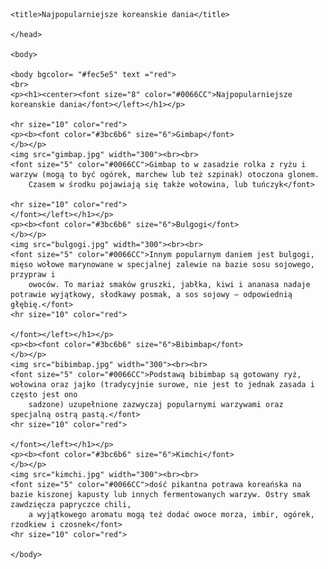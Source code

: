 <html>
    <head>

    <title>Najpopularniejsze koreanskie dania</title>

    </head>

    <body>

    <body bgcolor= "#fec5e5" text ="red">
    <br>
    <p><h1><center><font size="8" color="#0066CC">Najpopularniejsze koreanskie dania</font></left></h1></p>
    
    <hr size="10" color="red">  
    <p><b><font color="#3bc6b6" size="6">Gimbap</font>
    </b></p>
    <img src="gimbap.jpg" width="300"><br><br>
    <font size="5" color="#0066CC">Gimbap to w zasadzie rolka z ryżu i warzyw (mogą to być ogórek, marchew lub też szpinak) otoczona glonem. 
        Czasem w środku pojawiają się także wołowina, lub tuńczyk</font>

    <hr size="10" color="red">
    </font></left></h1></p>
    <p><b><font color="#3bc6b6" size="6">Bulgogi</font>
    </b></p>
    <img src="bulgogi.jpg" width="300"><br><br>
    <font size="5" color="#0066CC">Innym popularnym daniem jest bulgogi, mięso wołowe marynowane w specjalnej zalewie na bazie sosu sojowego, przypraw i 
        owoców. To mariaż smaków gruszki, jabłka, kiwi i ananasa nadaje potrawie wyjątkowy, słodkawy posmak, a sos sojowy – odpowiednią głębię.</font>
    <hr size="10" color="red">

    </font></left></h1></p>
    <p><b><font color="#3bc6b6" size="6">Bibimbap</font>
    </b></p>
    <img src="bibimbap.jpg" width="300"><br><br>
    <font size="5" color="#0066CC">Podstawą bibimbap są gotowany ryż, wołowina oraz jajko (tradycyjnie surowe, nie jest to jednak zasada i często jest ono 
        sadzone) uzupełnione zazwyczaj popularnymi warzywami oraz specjalną ostrą pastą.</font>
    <hr size="10" color="red">

    </font></left></h1></p>
    <p><b><font color="#3bc6b6" size="6">Kimchi</font>
    </b></p>
    <img src="kimchi.jpg" width="300"><br><br>
    <font size="5" color="#0066CC">dość pikantna potrawa koreańska na bazie kiszonej kapusty lub innych fermentowanych warzyw. Ostry smak zawdzięcza papryczce chili, 
        a wyjątkowego aromatu mogą też dodać owoce morza, imbir, ogórek, rzodkiew i czosnek</font>
    <hr size="10" color="red">

    </body>
</html>
